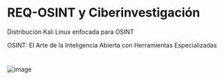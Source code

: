 # REQ-OSINT y Ciberinvestigación
Distribución Kali Linux enfocada para OSINT

OSINT: El Arte de la Inteligencia Abierta con Herramientas Especializadas
#

![image](https://github.com/jrequena69/REQ-OSINT/assets/54437813/aaab72a1-b33f-45e5-9f1f-d1e2aec795dc)
